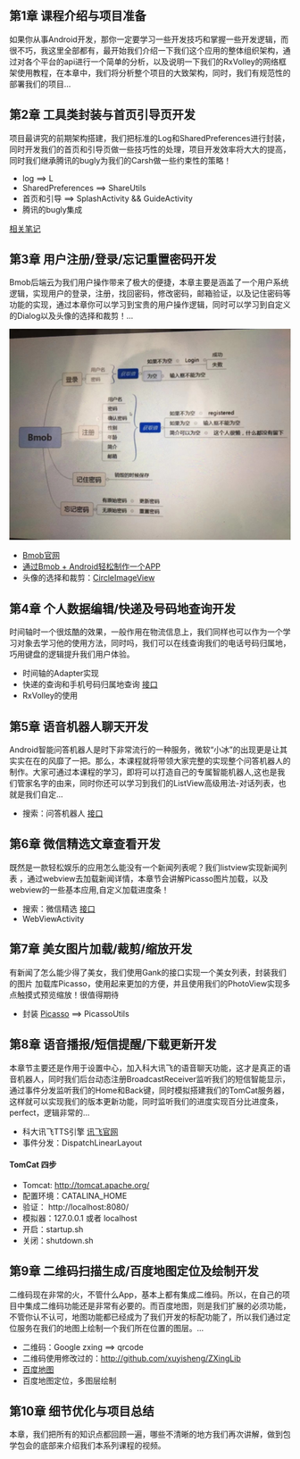 ## 第1章 课程介绍与项目准备
如果你从事Android开发，那你一定要学习一些开发技巧和掌握一些开发逻辑，而很不巧，我这里全部都有，最开始我们介绍一下我们这个应用的整体组织架构，通过对各个平台的api进行一个简单的分析，以及说明一下我们的RxVolley的网络框架使用教程，在本章中，我们将分析整个项目的大致架构，同时，我们有规范性的部署我们的项目...

## 第2章 工具类封装与首页引导页开发
项目最讲究的前期架构搭建，我们把标准的Log和SharedPreferences进行封装，同时开发我们的首页和引导页做一些技巧性的处理，项目开发效率将大大的提高，同时我们继承腾讯的bugly为我们的Carsh做一些约束性的策略！

* log ==> L
* SharedPreferences ==> ShareUtils
* 首页和引导 ==> SplashActivity && GuideActivity
* 腾讯的bugly集成

[相关笔记](https://blog.csdn.net/qq_39981500/article/details/80376471)  



## 第3章 用户注册/登录/忘记重置密码开发
Bmob后端云为我们用户操作带来了极大的便捷，本章主要是涵盖了一个用户系统逻辑，实现用户的登录，注册，找回密码，修改密码，邮箱验证，以及记住密码等功能的实现，通过本章你可以学习到宝贵的用户操作逻辑，同时可以学习到自定义的Dialog以及头像的选择和裁剪！...

![Bomb](pic/Bmob.png)  
* [Bmob官网](https://www.bmob.cn/)  
* [通过Bmob + Android轻松制作一个APP](https://blog.csdn.net/c10wtiybq1ye3/article/details/78316672)  
* 头像的选择和裁剪：[CircleImageView](https://github.com/hdodenhof/CircleImageView)

## 第4章 个人数据编辑/快递及号码地查询开发
时间轴时一个很炫酷的效果，一般作用在物流信息上，我们同样也可以作为一个学习对象去学习他的使用方法，同时吗，我们可以在线查询我们的电话号码归属地，巧用键盘的逻辑提升我们用户体验。

* 时间轴的Adapter实现  
* 快递的查询和手机号码归属地查询 [接口](https://www.juhe.cn/docs/api/id/43)   
* RxVolley的使用  


## 第5章 语音机器人聊天开发
Android智能问答机器人是时下非常流行的一种服务，微软“小冰”的出现更是让其实实在在的风靡了一把。那么，本课程就将带领大家完整的实现整个问答机器人的制作。大家可通过本课程的学习，即将可以打造自己的专属智能机器人,这也是我们管家名字的由来，同时你还可以学习到我们的ListView高级用法-对话列表，也就是我们自定...

* 搜索：问答机器人 [接口](https://www.juhe.cn/docs/api/id/43)   


## 第6章 微信精选文章查看开发
既然是一款轻松娱乐的应用怎么能没有一个新闻列表呢？我们listview实现新闻列表 ，通过webview去加载新闻详情，本章节会讲解Picasso图片加载，以及webview的一些基本应用,自定义加载进度条！

* 搜索：微信精选 [接口](https://www.juhe.cn/docs/api/id/43)   
* WebViewActivity 

## 第7章 美女图片加载/裁剪/缩放开发
有新闻了怎么能少得了美女，我们使用Gank的接口实现一个美女列表，封装我们的图片 加载库Picasso，使用起来更加的方便，并且使用我们的PhotoView实现多点触摸式预览缩放！很值得期待

* 封装 [Picasso](http://square.github.io/picasso/)  ==> PicassoUtils



## 第8章 语音播报/短信提醒/下载更新开发
本章节主要还是作用于设置中心，加入科大讯飞的语音聊天功能，这才是真正的语音机器人，同时我们后台动态注册BroadcastReceiver监听我们的短信智能显示，通过事件分发监听我们的Home和Back键，同时模拟搭建我们的TomCat服务器，这样就可以实现我们的版本更新功能，同时监听我们的进度实现百分比进度条，perfect，逻辑非常的...

* 科大讯飞TTS引擎 [讯飞官网](https://www.xfyun.cn/)
* 事件分发：DispatchLinearLayout  

#### TomCat 四步
* Tomcat: http://tomcat.apache.org/
* 配置环境：CATALINA_HOME 
* 验证： http://localhost:8080/
* 模拟器：127.0.0.1 或者 localhost
* 开启：startup.sh
* 关闭：shutdown.sh  


## 第9章 二维码扫描生成/百度地图定位及绘制开发
二维码现在非常的火，不管什么App，基本上都有集成二维码。所以，在自己的项目中集成二维码功能还是非常有必要的。而百度地图，则是我们扩展的必须功能，不管你认不认可，地图功能都已经成为了我们开发的标配功能了，所以我们通过定位服务在我们的地图上绘制一个我们所在位置的图层。...

* 二维码：Google zxing ==> qrcode
* 二维码使用修改过的：http://github.com/xuyisheng/ZXingLib
* [百度地图](http://lbsyun.baidu.com/)
* 百度地图定位，多图层绘制

## 第10章 细节优化与项目总结
本章，我们把所有的知识点都回顾一遍，哪些不清晰的地方我们再次讲解，做到包学包会的底部来介绍我们本系列课程的视频。